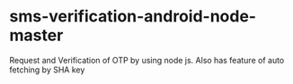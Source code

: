 # sms-verification-android-node-master
 Request and Verification of OTP by using node js. Also has feature of auto fetching by SHA key
